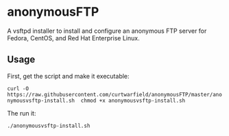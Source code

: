 # anonymousFTP
A vsftpd installer to install and configure an anonymous FTP server for Fedora, CentOS, and Red Hat Enterprise Linux.

## Usage

First, get the script and make it executable:

`curl -O https://raw.githubusercontent.com/curtwarfield/anonymousFTP/master/anonymousvsftp-install.sh  chmod +x anonymousvsftp-install.sh`

The run it:

`./anonymousvsftp-install.sh`
